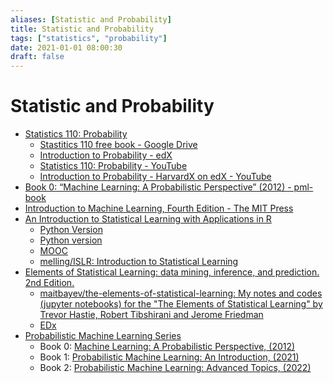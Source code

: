 ```yaml
---
aliases: [Statistic and Probability]
title: Statistic and Probability
tags: ["statistics", "probability"]
date: 2021-01-01 08:00:30
draft: false
---
```


# Statistic and Probability

- [Statistics 110: Probability](https://projects.iq.harvard.edu/stat110/home)
    - [Stastitics 110 free book - Google Drive](https://drive.google.com/file/d/1VmkAAGOYCTORq1wxSQqy255qLJjTNvBI/view)
    - [Introduction to Probability - edX](https://www.edx.org/course/introduction-to-probability)
    - [Statistics 110: Probability - YouTube](https://www.youtube.com/playlist?list=PL2SOU6wwxB0uwwH80KTQ6ht66KWxbzTIo)
    - [Introduction to Probability - HarvardX on edX - YouTube](https://www.youtube.com/watch?v=gJZYgLyjyIQ&list=PL2qHyNjtf9vO5fAiRKlBlXksc4B5TK_F0)
- [Book 0: “Machine Learning: A Probabilistic Perspective” (2012) - pml-book](https://probml.github.io/pml-book/)
- [Introduction to Machine Learning, Fourth Edition - The MIT Press](https://mitpress.mit.edu/books/introduction-machine-learning-fourth-edition)
- [An Introduction to Statistical Learning with Applications in R](https://faculty.marshall.usc.edu/gareth-james/ISL/)
    - [Python Version](https://github.com/JWarmenhoven/ISLR-python)
    - [Python version](https://github.com/tdpetrou/Machine-Learning-Books-With-Python/tree/master/Introduction%20to%20Statistical%20Learning)
    - [MOOC](https://lagunita.stanford.edu/courses/HumanitiesSciences/StatLearning/Winter2016/about)
    - [melling/ISLR: Introduction to Statistical Learning](https://github.com/melling/ISLR)
- [Elements of Statistical Learning: data mining, inference, and prediction. 2nd Edition.](https://web.stanford.edu/~hastie/ElemStatLearn/)
    - [maitbayev/the-elements-of-statistical-learning: My notes and codes (jupyter notebooks) for the "The Elements of Statistical Learning" by Trevor Hastie, Robert Tibshirani and Jerome Friedman](https://github.com/maitbayev/the-elements-of-statistical-learning)
    - [EDx](https://online.stanford.edu/courses/sohs-ystatslearning-statistical-learning)
- [Probabilistic Machine Learning Series](https://probml.github.io/pml-book/)
    - Book 0: [Machine Learning: A Probabilistic Perspective, (2012)](https://probml.github.io/pml-book/book0.html)
    - Book 1: [Probabilistic Machine Learning: An Introduction, (2021)](https://probml.github.io/pml-book/book1.html)
    - Book 2: [Probabilistic Machine Learning: Advanced Topics, (2022)](https://probml.github.io/pml-book/book2.html)
